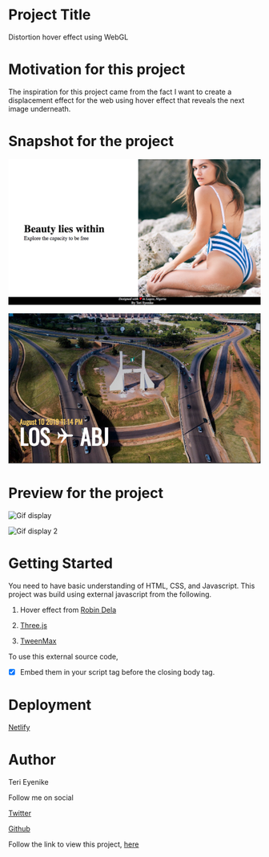 # Project Title

Distortion hover effect using WebGL

# Motivation for this project

The inspiration for this project came from the fact I want to create a displacement effect for the web using hover effect that reveals the next image underneath.

# Snapshot for the project

![Displacement image 1](./displacement/img/displacement.png)

![Distortion image 2](./distortion-webGL/img/Abj.png)

# Preview for the project

![Gif display](./displacement/img/displacement.gif)

![Gif display 2](./distortion-webGL/img/distortion.gif)

# Getting Started

You need to have basic understanding of HTML, CSS, and Javascript. This project was build using external javascript from the following.

1. Hover effect from [Robin Dela](https://github.com/robin-dela/hover-effect/blob/master/dist/hover-effect.umd.js)

2. [Three.js](https://cdnjs.cloudflare.com/ajax/libs/three.js/106/three.min.js)

3. [TweenMax](https://cdnjs.cloudflare.com/ajax/libs/gsap/2.1.3/TweenMax.min.js)

To use this external source code,

- [x] Embed them in your script tag before the closing body tag.

# Deployment

[Netlify](https://app.netlify.com)

# Author

Teri Eyenike

Follow me on social

[Twitter](https://twitter.com/terieyenike)

[Github](https://github.com/terieyenike)

Follow the link to view this project, [here]()